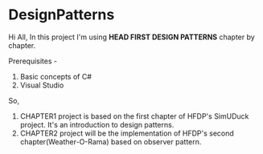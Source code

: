# DesignPatterns
Hi All, In this project I'm using **HEAD FIRST DESIGN PATTERNS** chapter by chapter.

Prerequisites -

1) Basic concepts of C#
2) Visual Studio


So,

1) CHAPTER1 project is based on the first chapter of HFDP's SimUDuck project. It's an introduction to design patterns.
2) CHAPTER2 project will be the implementation of HFDP's second chapter(Weather-O-Rama) based on observer pattern.
